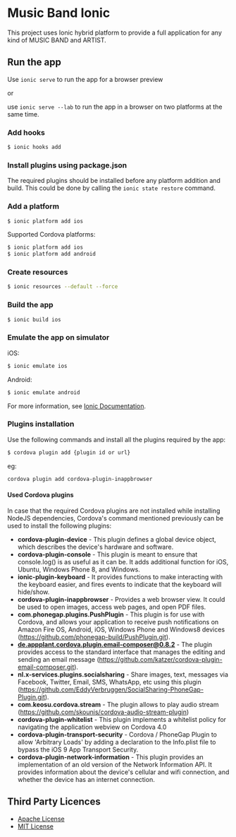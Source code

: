# Music Band Ionic
This project uses Ionic hybrid platform to provide a full application for any kind of MUSIC BAND and ARTIST.

## Run the app
Use `ionic serve` to run the app for a browser preview

or

use `ionic serve --lab` to run the app in a browser on two platforms at the same time.

### Add hooks
```bash
$ ionic hooks add
```

### Install plugins using package.json
The required plugins should be installed before any platform addition and build. This could be done by calling the `ionic state restore` command.

### Add a platform

```bash
$ ionic platform add ios
```

Supported Cordova platforms:

```bash
$ ionic platform add ios
$ ionic platform add android
```

### Create resources

```bash
$ ionic resources --default --force
```

### Build the app

```bash
$ ionic build ios
```

### Emulate the app on simulator
iOS:

```bash
$ ionic emulate ios
```

Android:

```bash
$ ionic emulate android
```

For more information, see [Ionic Documentation](http://ionicframework.com/docs/).

### Plugins installation

Use the following commands and install all the plugins required by the app:
```bash
$ cordova plugin add {plugin id or url}
```

eg:

```bash
cordova plugin add cordova-plugin-inappbrowser
```

#### Used Cordova plugins
In case that the required Cordova plugins are not installed while installing NodeJS dependencies, Cordova's command mentioned previously can be used to install the following plugins:

* **cordova-plugin-device** - This plugin defines a global device object, which describes the device's hardware and software.
* **cordova-plugin-console** - This plugin is meant to ensure that console.log() is as useful as it can be. It adds additional function for iOS, Ubuntu, Windows Phone 8, and Windows.
* **ionic-plugin-keyboard** - It provides functions to make interacting with the keyboard easier, and fires events to indicate that the keyboard will hide/show.
* **cordova-plugin-inappbrowser** - Provides a web browser view. It could be used to open images, access web pages, and open PDF files.
* **com.phonegap.plugins.PushPlugin** - This plugin is for use with Cordova, and allows your application to receive push notifications on Amazon Fire OS, Android, iOS, Windows Phone and Windows8 devices (https://github.com/phonegap-build/PushPlugin.git).
* **de.appplant.cordova.plugin.email-composer@0.8.2** - The plugin provides access to the standard interface that manages the editing and sending an email message (https://github.com/katzer/cordova-plugin-email-composer.git).
* **nl.x-services.plugins.socialsharing** - Share images, text, messages via Facebook, Twitter, Email, SMS, WhatsApp, etc using this plugin (https://github.com/EddyVerbruggen/SocialSharing-PhoneGap-Plugin.git).
* **com.keosu.cordova.stream** - The plugin allows to play audio stream (https://github.com/skounis/cordova-audio-stream-plugin)
* **cordova-plugin-whitelist** - This plugin implements a whitelist policy for navigating the application webview on Cordova 4.0
* **cordova-plugin-transport-security** - Cordova / PhoneGap Plugin to allow 'Arbitrary Loads' by adding a declaration to the Info.plist file to bypass the iOS 9 App Transport Security.
* **cordova-plugin-network-information** - This plugin provides an implementation of an old version of the Network Information API. It provides information about the device's cellular and wifi connection, and whether the device has an internet connection.

## Third Party Licences
* [Apache License](http://www.apache.org/licenses/)
* [MIT License](https://opensource.org/licenses/MIT)
